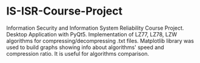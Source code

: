 # IS-ISR-Course-Project
Information Security and Information System Reliability Course Project. Desktop Application with PyQt5. Implementation of LZ77, LZ78, LZW algorithms for compressing/decompressing .txt files.
Matplotlib library was used to build graphs showing info about algorithms' speed and compression ratio. It is useful for algorithms comparison.
